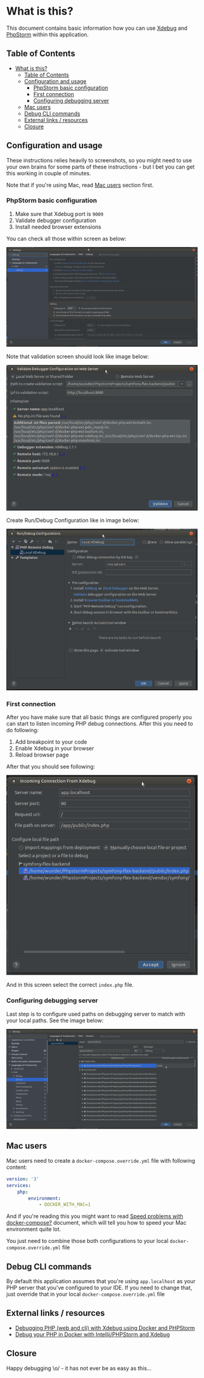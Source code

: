 # What is this?

This document contains basic information how you can use [Xdebug](https://xdebug.org/) 
and [PhpStorm](https://www.jetbrains.com/phpstorm/) within this application.

## Table of Contents

* [What is this?](#what-is-this)
   * [Table of Contents](#table-of-contents)
   * [Configuration and usage](#configuration-and-usage)
      * [PhpStorm basic configuration](#phpstorm-basic-configuration)
      * [First connection](#first-connection)
      * [Configuring debugging server](#configuring-debugging-server)
   * [Mac users](#mac-users)
   * [Debug CLI commands](#debug-cli-commands)
   * [External links / resources](#external-links--resources)
   * [Closure](#closure)

## Configuration and usage

These instructions relies heavily to screenshots, so you might need to use
your own brains for some parts of these instructions - but I bet you can get
this working in couple of minutes.

Note that if you're using Mac, read [Mac users](#mac-users) section first. 

### PhpStorm basic configuration

1) Make sure that Xdebug port is `9009`
2) Validate debugger configuration
3) Install needed browser extensions

You can check all those within screen as below: 

![Basic settings](images/xdebug_01.png)

Note that validation screen should look like image below:

![Validation](images/xdebug_02.png)

Create Run/Debug Configuration like in image below:

![Run/Debug Configuration](images/xdebug_03.png)

### First connection

After you have make sure that all basic things are configured properly you can
start to listen incoming PHP debug connections. After this you need to do 
following:

1) Add breakpoint to your code
2) Enable Xdebug in your browser
3) Reload browser page

After that you should see following: 

![Incoming connection from Xdebug](images/xdebug_04.png)

And in this screen select the correct `index.php` file.

### Configuring debugging server

Last step is to configure used paths on debugging server to match with your
local paths. See the image below: 

![Path mappings](images/xdebug_05.png)

## Mac users

Mac users need to create a `docker-compose.override.yml` file with following 
content:

```yaml
version: '3'
services:
    php:
        environment:
            - DOCKER_WITH_MAC=1
```

And if you're reading this you might want to read [Speed problems with docker-compose?](SPEED_UP_DOCKER_COMPOSE.md)
document, which will tell you how to speed your Mac environment quite lot.

You just need to combine those both configurations to your local
`docker-compose.override.yml` file

## Debug CLI commands

By default this application assumes that you're using `app.localhost` as your 
PHP server that you've configured to your IDE. If you need to change that, just
override that in your local `docker-compose.override.yml` file

## External links / resources

* [Debugging PHP (web and cli) with Xdebug using Docker and PHPStorm](https://thecodingmachine.io/configuring-xdebug-phpstorm-docker)
* [Debug your PHP in Docker with Intellij/PHPStorm and Xdebug](https://gist.github.com/jehaby/61a89b15571b4bceee2417106e80240d)

## Closure

Happy debugging \o/ - it has not ever be as easy as this...
